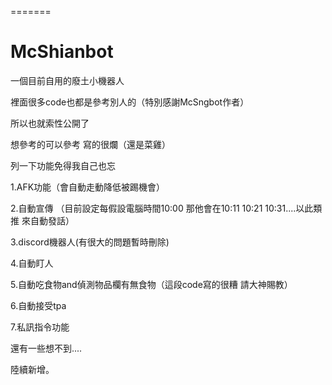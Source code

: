 
=======
# McShianbot
一個目前自用的廢土小機器人

裡面很多code也都是參考別人的（特別感謝McSngbot作者）

所以也就索性公開了

想參考的可以參考 寫的很爛（還是菜雞）

列一下功能免得我自己也忘

1.AFK功能（會自動走動降低被踢機會）

2.自動宣傳 （目前設定每假設電腦時間10:00 那他會在10:11 10:21 10:31....以此類推 來自動發話）

3.discord機器人(有很大的問題暫時刪除)

4.自動盯人

5.自動吃食物and偵測物品欄有無食物（這段code寫的很糟 請大神賜教）

6.自動接受tpa

7.私訊指令功能

還有一些想不到.... 

陸續新增。



